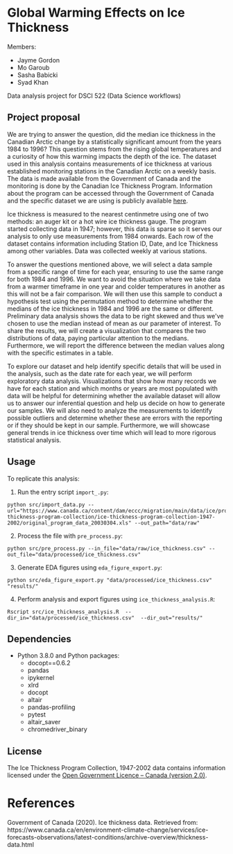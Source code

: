 # Global Warming Effects on Ice Thickness

Members:
- Jayme Gordon
- Mo Garoub 
- Sasha Babicki
- Syad Khan 

Data analysis project for DSCI 522 (Data Science workflows)

## Project proposal

We are trying to answer the question, did the median ice thickness in the Canadian Arctic change by a statistically significant amount from the years 1984 to 1996? 
This question stems from the rising global temperatures and a curiosity of how this warming impacts the depth of the ice. 
The dataset used in this analysis contains measurements of ice thickness at various  established monitoring stations in the Canadian Arctic on a weekly basis. The data is made available from the Government of Canada and the monitoring is done by the Canadian Ice Thickness Program. Information about the program can be accessed through the Government of Canada and the specific dataset we are using is publicly available [here](https://www.canada.ca/content/dam/eccc/migration/main/data/ice/products/ice-thickness-program-collection/ice-thickness-program-collection-1947-2002/original_program_data_20030304.xls).

Ice thickness is measured to the nearest centinmetre using one of two methods: an auger kit or a hot wire ice thickness gauge. The program started collecting data in 1947; however, this data is sparse so it serves our analysis to only use measurements from 1984 onwards. Each row of the dataset contains information including Station ID, Date, and Ice Thickness among other variables. Data was collected weekly at various stations.

To answer the questions mentioned above, we will select a data sample from a specific range of time for each year, ensuring to use the same range for both 1984 and 1996. We want to avoid the situation where we take data from a warmer timeframe in one year and colder temperatures in another as this will not be a fair comparison. We will then use this sample to conduct a hypothesis test using the permutation method to determine whether the medians of the ice thickness in 1984 and 1996 are the same or different. Preliminary data analysis shows the data to be right skewed and thus we've chosen to use the median instead of mean as our parameter of interest. To share the results, we will create a visualization that compares the two distributions of data, paying particular attention to the medians. Furthermore, we will report the difference between the median values along with the specific estimates in a table. 

To explore our dataset and help identify specific details that will be used in the analysis, such as the date rate for each year, we will perform exploratory data analysis. Visualizations that show how many records we have for each station and which months or years are most populated with data will be helpful for determining whether the available dataset will allow us to answer our inferential question and help us decide on how to generate our samples. We will also need to analyze the measurements to identify possible outliers and determine whether these are errors with the reporting or if they should be kept in our sample. Furthermore, we will showcase general trends in ice thickness over time which will lead to more rigorous statistical analysis.


## Usage

To replicate this analysis:
1. Run the entry script `import_.py`:
```shell
python src/import_data.py --url="https://www.canada.ca/content/dam/eccc/migration/main/data/ice/products/ice-thickness-program-collection/ice-thickness-program-collection-1947-2002/original_program_data_20030304.xls" --out_path="data/raw"
```

2. Process the file with `pre_process.py`:
```shell
python src/pre_process.py --in_file="data/raw/ice_thickness.csv" --out_file="data/processed/ice_thickness.csv"
```

3. Generate EDA figures using `eda_figure_export.py`: 
```shell
python src/eda_figure_export.py "data/processed/ice_thickness.csv" "results/"
```

4. Perform analysis and export figures using `ice_thickness_analysis.R`: 
```shell
Rscript src/ice_thickness_analysis.R  --dir_in="data/processed/ice_thickness.csv"  --dir_out="results/"
```

## Dependencies

  - Python 3.8.0 and Python packages:
      - docopt==0.6.2
      - pandas
      - ipykernel
      - xlrd
      - docopt
      - altair
      - pandas-profiling
      - pytest
      - altair_saver
      - chromedriver_binary

## License

The Ice Thickness Program Collection, 1947-2002 data contains information licensed under the [Open Government Licence – Canada (version 2.0)](https://open.canada.ca/en/open-government-licence-canada).

# References

<div id="refs" class="references">

  <div id="ref-___">
Government of Canada (2020). Ice thickness data. Retrieved from: https://www.canada.ca/en/environment-climate-change/services/ice-forecasts-observations/latest-conditions/archive-overview/thickness-data.html 

  </div>

</div>

